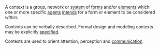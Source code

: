A context is a group, network or [system](https://github.com/gcassel/Modular-Organization-Terminology/blob/master/terms/system.md) of [forms](https://github.com/gcassel/Modular-Organization-Terminology/blob/master/terms/form.md) and/or [elements](https://github.com/gcassel/Modular-Organization-Terminology/blob/master/terms/element.md) which one or more specific [agents](https://github.com/gcassel/Modular-Organization-Terminology/blob/master/terms/agent.md) [intends](https://github.com/gcassel/Modular-Organization-Terminology/blob/master/terms/intention.md) for a form or element to be considered *within*.
 
Contexts can be verbally described.  Formal design and modeling contexts may be explicitly [specified](https://github.com/gcassel/Modular-Organization-Terminology/blob/master/terms/specification.md).
 
Contexts are used to orient attention, perception and [communication](https://github.com/gcassel/Modular-Organization-Terminology/blob/master/terms/communication.md).  
